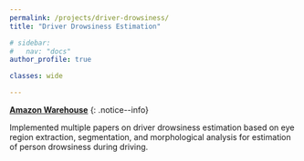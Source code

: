 ```yaml
---
permalink: /projects/driver-drowsiness/
title: "Driver Drowsiness Estimation"

# sidebar:
#   nav: "docs"
author_profile: true

classes: wide

---
```



<i class="fab fa-fw fa-github"></i> [**Amazon Warehouse**](https://github.com/kurshakuz/drowsiness_detection)
{: .notice--info}

Implemented multiple papers on driver drowsiness estimation based on eye region extraction, segmentation, and morphological analysis for estimation of person drowsiness during driving.